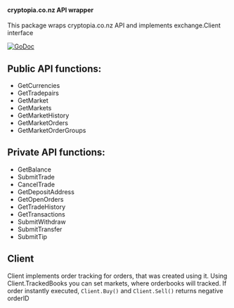 #### cryptopia.co.nz API wrapper
 This package wraps cryptopia.co.nz API and implements exchange.Client interface

 [![GoDoc](https://godoc.org/github.com/skycoin/exchange-api/exchange/cryptopia.co.nz?status.svg)](https://https://godoc.org/github.com/skycoin/exchange-api/exchange/cryptopia.co.nz)

 ## Public API functions:
  * GetCurrencies
  * GetTradepairs
  * GetMarket
  * GetMarkets
  * GetMarketHistory
  * GetMarketOrders
  * GetMarketOrderGroups
 ## Private API functions:
  * GetBalance
  * SubmitTrade
  * CancelTrade
  * GetDepositAddress
  * GetOpenOrders
  * GetTradeHistory
  * GetTransactions
  * SubmitWithdraw
  * SubmitTransfer
  * SubmitTip
 ## Client
  Client implements order tracking for orders, that was created using it.
  Using Client.TrackedBooks you can set markets, where orderbooks will tracked.
  If order instantly executed, `Client.Buy()` and `Client.Sell()` returns negative orderID